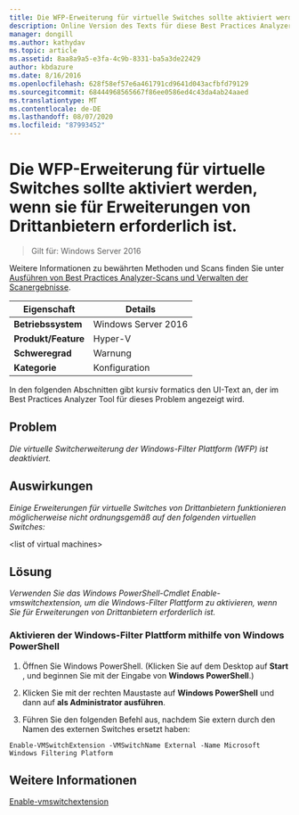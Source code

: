 ```yaml
---
title: Die WFP-Erweiterung für virtuelle Switches sollte aktiviert werden, wenn sie für Erweiterungen von Drittanbietern erforderlich ist.
description: Online Version des Texts für diese Best Practices Analyzer Regel.
manager: dongill
ms.author: kathydav
ms.topic: article
ms.assetid: 8aa8a9a5-e3fa-4c9b-8331-ba5a3de22429
author: kbdazure
ms.date: 8/16/2016
ms.openlocfilehash: 628f58ef57e6a461791cd9641d043acfbfd79129
ms.sourcegitcommit: 68444968565667f86ee0586ed4c43da4ab24aaed
ms.translationtype: MT
ms.contentlocale: de-DE
ms.lasthandoff: 08/07/2020
ms.locfileid: "87993452"
---
```

# <a name="the-wfp-virtual-switch-extension-should-be-enabled-if-it-is-required-by-third-party-extensions"></a>Die WFP-Erweiterung für virtuelle Switches sollte aktiviert werden, wenn sie für Erweiterungen von Drittanbietern erforderlich ist.

>Gilt für: Windows Server 2016

Weitere Informationen zu bewährten Methoden und Scans finden Sie unter [Ausführen von Best Practices Analyzer-Scans und Verwalten der Scanergebnisse](https://go.microsoft.com/fwlink/p/?LinkID=223177).

|Eigenschaft|Details|
|-|-|
|**Betriebssystem**|Windows Server 2016|
|**Produkt/Feature**|Hyper-V|
|**Schweregrad**|Warnung|
|**Kategorie**|Konfiguration|

In den folgenden Abschnitten gibt kursiv formatics den UI-Text an, der im Best Practices Analyzer Tool für dieses Problem angezeigt wird.

## <a name="issue"></a>**Problem**
*Die virtuelle Switcherweiterung der Windows-Filter Plattform (WFP) ist deaktiviert.*

## <a name="impact"></a>**Auswirkungen**
*Einige Erweiterungen für virtuelle Switches von Drittanbietern funktionieren möglicherweise nicht ordnungsgemäß auf den folgenden virtuellen Switches:*

\<list of virtual machines>

## <a name="resolution"></a>**Lösung**
*Verwenden Sie das Windows PowerShell-Cmdlet Enable-vmswitchextension, um die Windows-Filter Plattform zu aktivieren, wenn Sie für Erweiterungen von Drittanbietern erforderlich ist.*

### <a name="enable-the-windows-filtering-platform-using-windows-powershell"></a>Aktivieren der Windows-Filter Plattform mithilfe von Windows PowerShell

1.  Öffnen Sie Windows PowerShell. (Klicken Sie auf dem Desktop auf **Start** , und beginnen Sie mit der Eingabe von **Windows PowerShell**.)

2.  Klicken Sie mit der rechten Maustaste auf **Windows PowerShell** und dann auf **als Administrator ausführen**.

3.  Führen Sie den folgenden Befehl aus, nachdem Sie extern durch den Namen des externen Switches ersetzt haben:

```
Enable-VMSwitchExtension -VMSwitchName External -Name Microsoft Windows Filtering Platform
```

## <a name="see-also"></a>Weitere Informationen
[Enable-vmswitchextension](/powershell/module/hyper-v/enable-vmswitchextension?view=win10-ps)